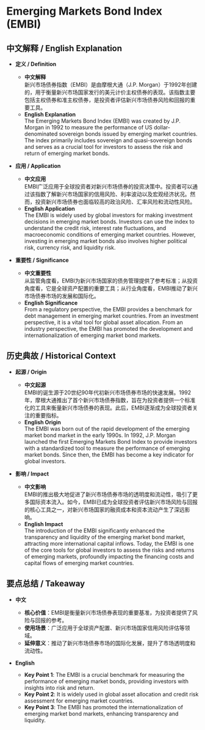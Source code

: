 # Emerging Markets Bond Index (EMBI)

## 中文解释 / English Explanation

* **定义 / Definition**  
  - **中文解释**  
    新兴市场债券指数（EMBI）是由摩根大通（J.P. Morgan）于1992年创建的，用于衡量新兴市场国家发行的美元计价主权债券的表现。该指数主要包括主权债券和准主权债券，是投资者评估新兴市场债券风险和回报的重要工具。  
  - **English Explanation**  
    The Emerging Markets Bond Index (EMBI) was created by J.P. Morgan in 1992 to measure the performance of US dollar-denominated sovereign bonds issued by emerging market countries. The index primarily includes sovereign and quasi-sovereign bonds and serves as a crucial tool for investors to assess the risk and return of emerging market bonds.

* **应用 / Application**  
  - **中文应用**  
    EMBI广泛应用于全球投资者对新兴市场债券的投资决策中。投资者可以通过该指数了解新兴市场国家的信用风险、利率波动以及宏观经济状况。然而，投资新兴市场债券也面临较高的政治风险、汇率风险和流动性风险。  
  - **English Application**  
    The EMBI is widely used by global investors for making investment decisions in emerging market bonds. Investors can use the index to understand the credit risk, interest rate fluctuations, and macroeconomic conditions of emerging market countries. However, investing in emerging market bonds also involves higher political risk, currency risk, and liquidity risk.

* **重要性 / Significance**  
  - **中文重要性**  
    从监管角度看，EMBI为新兴市场国家的债务管理提供了参考标准；从投资角度看，它是全球资产配置的重要工具；从行业角度看，EMBI推动了新兴市场债券市场的发展和国际化。  
  - **English Significance**  
    From a regulatory perspective, the EMBI provides a benchmark for debt management in emerging market countries. From an investment perspective, it is a vital tool for global asset allocation. From an industry perspective, the EMBI has promoted the development and internationalization of emerging market bond markets.

## 历史典故 / Historical Context

* **起源 / Origin**  
  - **中文起源**  
    EMBI的诞生源于20世纪90年代初新兴市场债券市场的快速发展。1992年，摩根大通推出了首个新兴市场债券指数，旨在为投资者提供一个标准化的工具来衡量新兴市场债券的表现。此后，EMBI逐渐成为全球投资者关注的重要指标。  
  - **English Origin**  
    The EMBI was born out of the rapid development of the emerging market bond market in the early 1990s. In 1992, J.P. Morgan launched the first Emerging Markets Bond Index to provide investors with a standardized tool to measure the performance of emerging market bonds. Since then, the EMBI has become a key indicator for global investors.

* **影响 / Impact**  
  - **中文影响**  
    EMBI的推出极大地促进了新兴市场债券市场的透明度和流动性，吸引了更多国际资本流入。如今，EMBI已成为全球投资者评估新兴市场风险与回报的核心工具之一，对新兴市场国家的融资成本和资本流动产生了深远影响。  
  - **English Impact**  
    The introduction of the EMBI significantly enhanced the transparency and liquidity of the emerging market bond market, attracting more international capital inflows. Today, the EMBI is one of the core tools for global investors to assess the risks and returns of emerging markets, profoundly impacting the financing costs and capital flows of emerging market countries.

## 要点总结 / Takeaway

* **中文**  
  - **核心价值**：EMBI是衡量新兴市场债券表现的重要基准，为投资者提供了风险与回报的参考。  
  - **使用场景**：广泛应用于全球资产配置、新兴市场国家信用风险评估等领域。  
  - **延伸意义**：推动了新兴市场债券市场的国际化发展，提升了市场透明度和流动性。  

* **English**  
  - **Key Point 1**: The EMBI is a crucial benchmark for measuring the performance of emerging market bonds, providing investors with insights into risk and return.  
  - **Key Point 2**: It is widely used in global asset allocation and credit risk assessment for emerging market countries.  
  - **Key Point 3**: The EMBI has promoted the internationalization of emerging market bond markets, enhancing transparency and liquidity.